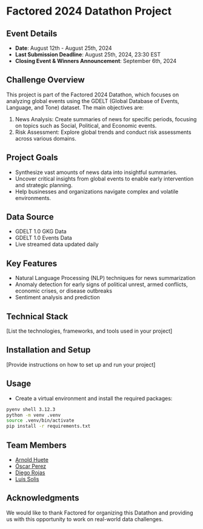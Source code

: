 # Factored 2024 Datathon Project

## Event Details
- **Date**: August 12th - August 25th, 2024
- **Last Submission Deadline**: August 25th, 2024, 23:30 EST
- **Closing Event & Winners Announcement**: September 6th, 2024

## Challenge Overview
This project is part of the Factored 2024 Datathon, which focuses on analyzing global events using the GDELT (Global Database of Events, Language, and Tone) dataset. The main objectives are:

1. News Analysis: Create summaries of news for specific periods, focusing on topics such as Social, Political, and Economic events.
2. Risk Assessment: Explore global trends and conduct risk assessments across various domains.

## Project Goals
- Synthesize vast amounts of news data into insightful summaries.
- Uncover critical insights from global events to enable early intervention and strategic planning.
- Help businesses and organizations navigate complex and volatile environments.

## Data Source
- GDELT 1.0 GKG Data
- GDELT 1.0 Events Data
- Live streamed data updated daily

## Key Features
- Natural Language Processing (NLP) techniques for news summarization
- Anomaly detection for early signs of political unrest, armed conflicts, economic crises, or disease outbreaks
- Sentiment analysis and prediction

## Technical Stack
[List the technologies, frameworks, and tools used in your project]

## Installation and Setup
[Provide instructions on how to set up and run your project]

## Usage

- Create a virtual environment and install the required packages:

```bash
pyenv shell 3.12.3
python -m venv .venv
source .venv/bin/activate
pip install -r requirements.txt
```

## Team Members
- [Arnold Huete](https://www.linkedin.com/in/arnoldhuete/)
- [Óscar Perez]()
- [Diego Rojas]()
- [Luis Solis]()

## Acknowledgments
We would like to thank Factored for organizing this Datathon and providing us with this opportunity to work on real-world data challenges.